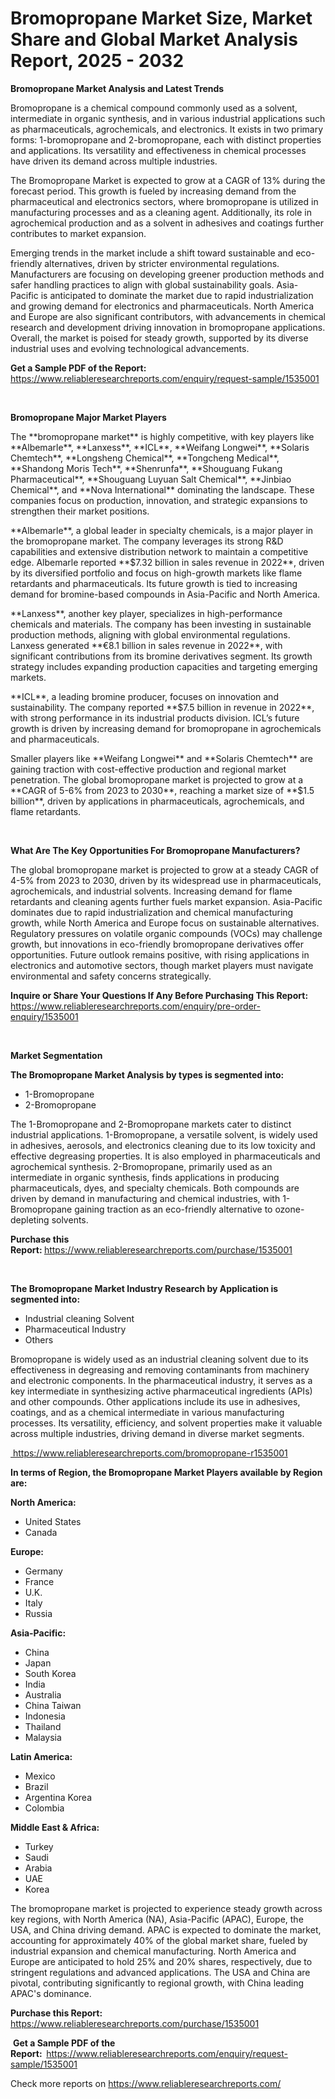 <p><h1>Bromopropane Market Size, Market Share and Global Market Analysis Report, 2025 - 2032</h1></p><p><strong>Bromopropane Market Analysis and Latest Trends</strong></p>
<p><p>Bromopropane is a chemical compound commonly used as a solvent, intermediate in organic synthesis, and in various industrial applications such as pharmaceuticals, agrochemicals, and electronics. It exists in two primary forms: 1-bromopropane and 2-bromopropane, each with distinct properties and applications. Its versatility and effectiveness in chemical processes have driven its demand across multiple industries.</p><p>The Bromopropane Market is expected to grow at a CAGR of 13% during the forecast period. This growth is fueled by increasing demand from the pharmaceutical and electronics sectors, where bromopropane is utilized in manufacturing processes and as a cleaning agent. Additionally, its role in agrochemical production and as a solvent in adhesives and coatings further contributes to market expansion.</p><p>Emerging trends in the market include a shift toward sustainable and eco-friendly alternatives, driven by stricter environmental regulations. Manufacturers are focusing on developing greener production methods and safer handling practices to align with global sustainability goals. Asia-Pacific is anticipated to dominate the market due to rapid industrialization and growing demand for electronics and pharmaceuticals. North America and Europe are also significant contributors, with advancements in chemical research and development driving innovation in bromopropane applications. Overall, the market is poised for steady growth, supported by its diverse industrial uses and evolving technological advancements.</p></p>
<p><strong>Get a Sample PDF of the Report:&nbsp;</strong> <a href="https://www.reliableresearchreports.com/enquiry/request-sample/1535001?utm_campaign=2009&utm_medium=2&utm_source=Github&utm_content=ia&utm_term=26012025&utm_id=bromopropane">https://www.reliableresearchreports.com/enquiry/request-sample/1535001</a></p>
<p>&nbsp;</p>
<p><strong>Bromopropane Major Market Players</strong></p>
<p><p>The **bromopropane market** is highly competitive, with key players like **Albemarle**, **Lanxess**, **ICL**, **Weifang Longwei**, **Solaris Chemtech**, **Longsheng Chemical**, **Tongcheng Medical**, **Shandong Moris Tech**, **Shenrunfa**, **Shouguang Fukang Pharmaceutical**, **Shouguang Luyuan Salt Chemical**, **Jinbiao Chemical**, and **Nova International** dominating the landscape. These companies focus on production, innovation, and strategic expansions to strengthen their market positions.</p><p>**Albemarle**, a global leader in specialty chemicals, is a major player in the bromopropane market. The company leverages its strong R&D capabilities and extensive distribution network to maintain a competitive edge. Albemarle reported **$7.32 billion in sales revenue in 2022**, driven by its diversified portfolio and focus on high-growth markets like flame retardants and pharmaceuticals. Its future growth is tied to increasing demand for bromine-based compounds in Asia-Pacific and North America.</p><p>**Lanxess**, another key player, specializes in high-performance chemicals and materials. The company has been investing in sustainable production methods, aligning with global environmental regulations. Lanxess generated **€8.1 billion in sales revenue in 2022**, with significant contributions from its bromine derivatives segment. Its growth strategy includes expanding production capacities and targeting emerging markets.</p><p>**ICL**, a leading bromine producer, focuses on innovation and sustainability. The company reported **$7.5 billion in revenue in 2022**, with strong performance in its industrial products division. ICL’s future growth is driven by increasing demand for bromopropane in agrochemicals and pharmaceuticals.</p><p>Smaller players like **Weifang Longwei** and **Solaris Chemtech** are gaining traction with cost-effective production and regional market penetration. The global bromopropane market is projected to grow at a **CAGR of 5-6% from 2023 to 2030**, reaching a market size of **$1.5 billion**, driven by applications in pharmaceuticals, agrochemicals, and flame retardants.</p></p>
<p>&nbsp;</p>
<p><strong>What Are The Key Opportunities For Bromopropane Manufacturers?</strong></p>
<p><p>The global bromopropane market is projected to grow at a steady CAGR of 4-5% from 2023 to 2030, driven by its widespread use in pharmaceuticals, agrochemicals, and industrial solvents. Increasing demand for flame retardants and cleaning agents further fuels market expansion. Asia-Pacific dominates due to rapid industrialization and chemical manufacturing growth, while North America and Europe focus on sustainable alternatives. Regulatory pressures on volatile organic compounds (VOCs) may challenge growth, but innovations in eco-friendly bromopropane derivatives offer opportunities. Future outlook remains positive, with rising applications in electronics and automotive sectors, though market players must navigate environmental and safety concerns strategically.</p></p>
<p><strong>Inquire or Share Your Questions If Any Before Purchasing This Report:</strong> <a href="https://www.reliableresearchreports.com/enquiry/pre-order-enquiry/1535001?utm_campaign=2009&utm_medium=2&utm_source=Github&utm_content=ia&utm_term=26012025&utm_id=bromopropane">https://www.reliableresearchreports.com/enquiry/pre-order-enquiry/1535001</a></p>
<p>&nbsp;</p>
<p><strong>Market Segmentation</strong></p>
<p><strong>The Bromopropane Market Analysis by types is segmented into:</strong></p>
<p><ul><li>1-Bromopropane</li><li>2-Bromopropane</li></ul></p>
<p><p>The 1-Bromopropane and 2-Bromopropane markets cater to distinct industrial applications. 1-Bromopropane, a versatile solvent, is widely used in adhesives, aerosols, and electronics cleaning due to its low toxicity and effective degreasing properties. It is also employed in pharmaceuticals and agrochemical synthesis. 2-Bromopropane, primarily used as an intermediate in organic synthesis, finds applications in producing pharmaceuticals, dyes, and specialty chemicals. Both compounds are driven by demand in manufacturing and chemical industries, with 1-Bromopropane gaining traction as an eco-friendly alternative to ozone-depleting solvents.</p></p>
<p><strong>Purchase this Report:&nbsp;</strong><a href="https://www.reliableresearchreports.com/purchase/1535001?utm_campaign=2009&utm_medium=2&utm_source=Github&utm_content=ia&utm_term=26012025&utm_id=bromopropane">https://www.reliableresearchreports.com/purchase/1535001</a></p>
<p>&nbsp;</p>
<p><strong>The Bromopropane Market Industry Research by Application is segmented into:</strong></p>
<p><ul><li>Industrial cleaning Solvent</li><li>Pharmaceutical Industry</li><li>Others</li></ul></p>
<p><p>Bromopropane is widely used as an industrial cleaning solvent due to its effectiveness in degreasing and removing contaminants from machinery and electronic components. In the pharmaceutical industry, it serves as a key intermediate in synthesizing active pharmaceutical ingredients (APIs) and other compounds. Other applications include its use in adhesives, coatings, and as a chemical intermediate in various manufacturing processes. Its versatility, efficiency, and solvent properties make it valuable across multiple industries, driving demand in diverse market segments.</p></p>
<p><a href="https://www.reliableresearchreports.com/bromopropane-r1535001?utm_campaign=2009&utm_medium=2&utm_source=Github&utm_content=ia&utm_term=26012025&utm_id=bromopropane">&nbsp;https://www.reliableresearchreports.com/bromopropane-r1535001</a></p>
<p><strong>In terms of Region, the Bromopropane Market Players available by Region are:</strong></p>
<p>
    <p> <strong> North America: </strong>
        <ul>
            <li>United States</li>
            <li>Canada</li>
        </ul>
        </p> 
    <p> <strong> Europe: </strong>
        <ul>
            <li>Germany</li>
            <li>France</li>
            <li>U.K.</li>
            <li>Italy</li>
            <li>Russia</li>
        </ul>
        </p> 
    <p> <strong> Asia-Pacific: </strong>
        <ul>
            <li>China</li>
            <li>Japan</li>
            <li>South Korea</li>
            <li>India</li>
            <li>Australia</li>
            <li>China Taiwan</li>
            <li>Indonesia</li>
            <li>Thailand</li>
            <li>Malaysia</li>
        </ul>
        </p> 
    <p> <strong> Latin America: </strong>
        <ul>
            <li>Mexico</li>
            <li>Brazil</li>
            <li>Argentina Korea</li>
            <li>Colombia</li>
        </ul>
        </p> 
    <p> <strong> Middle East & Africa: </strong>
        <ul>
            <li>Turkey</li>
            <li>Saudi</li>
            <li>Arabia</li>
            <li>UAE</li>
            <li>Korea</li>
        </ul>
    </p>
    </p>
<p><p>The bromopropane market is projected to experience steady growth across key regions, with North America (NA), Asia-Pacific (APAC), Europe, the USA, and China driving demand. APAC is expected to dominate the market, accounting for approximately 40% of the global market share, fueled by industrial expansion and chemical manufacturing. North America and Europe are anticipated to hold 25% and 20% shares, respectively, due to stringent regulations and advanced applications. The USA and China are pivotal, contributing significantly to regional growth, with China leading APAC's dominance.</p></p>
<p><strong>Purchase this Report: </strong><a href="https://www.reliableresearchreports.com/purchase/1535001?utm_campaign=2009&utm_medium=2&utm_source=Github&utm_content=ia&utm_term=26012025&utm_id=bromopropane">https://www.reliableresearchreports.com/purchase/1535001</a></p>
<p>&nbsp;<strong>Get a Sample PDF of the Report:&nbsp;&nbsp;</strong><a href="https://www.reliableresearchreports.com/enquiry/request-sample/1535001?utm_campaign=2009&utm_medium=2&utm_source=Github&utm_content=ia&utm_term=26012025&utm_id=bromopropane">https://www.reliableresearchreports.com/enquiry/request-sample/1535001</a></p>
<p><strong></strong></p>
<p>Check more reports on <a href="https://www.reliableresearchreports.com/?utm_campaign=2009&utm_medium=2&utm_source=Github&utm_content=ia&utm_term=26012025&utm_id=bromopropane">https://www.reliableresearchreports.com/</a></p>